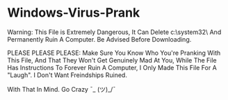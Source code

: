 # Windows-Virus-Prank
Warning: This File is Extremely Dangerous, It Can Delete c:\system32\ And Permanently Ruin A Computer. Be Advised Before Downloading.

PLEASE PLEASE PLEASE: Make Sure You Know Who You're Pranking With This File, And That They Won't Get Genuinely Mad At You, While The File Has Instructions To Forever Ruin A Computer, I Only Made This File For A "Laugh". I Don't Want Freindships Ruined.

With That In Mind. Go Crazy ¯\_ (ツ)_/¯ 
